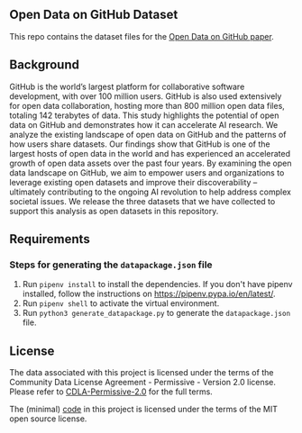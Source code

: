 ## Open Data on GitHub Dataset

This repo contains the dataset files for the [Open Data on GitHub paper](https://arxiv.org/abs/2306.06191).

## Background

GitHub is the world’s largest platform for collaborative software development, with over 100 million users. GitHub is also used extensively for open data collaboration, hosting more than 800 million open data files, totaling 142 terabytes of data. This study highlights the potential of open data on GitHub and demonstrates how it can accelerate AI research. We analyze the existing landscape of open data on GitHub and the patterns of how users share datasets. Our findings show that GitHub is one of the largest hosts of open data in the world and has experienced an accelerated growth of open data assets over the past four years. By examining the open data landscape on GitHub, we aim to empower users and organizations to leverage existing open datasets and improve their discoverability – ultimately contributing to the ongoing AI revolution to help address complex societal issues. We release the three datasets that we have collected to support this analysis as open datasets in this repository.

## Requirements

### Steps for generating the `datapackage.json` file

1. Run `pipenv install` to install the dependencies. If you don't have pipenv installed, follow the instructions on https://pipenv.pypa.io/en/latest/.
2. Run `pipenv shell` to activate the virtual environment.
3. Run `python3 generate_datapackage.py` to generate the `datapackage.json` file.

## License 

The data associated with this project is licensed under the terms of the Community Data License Agreement - Permissive - Version 2.0 license. Please refer to [CDLA-Permissive-2.0](./LICENSE.md) for the full terms.

The (minimal) [code](./generateDatapackage.py) in this project is licensed under the terms of the MIT open source license.
